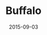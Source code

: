 ---
title: Buffalo
date: 2015-09-03
images: [both-side.jpg]
props: [rbb, sb, green-happy-sticker, blue-happy-sticker, gold-crown, tiara, pink-hello-kitty-chair, flower-lights, freddie-mustache, aviators, rainbow-hair-extensions, judy-garland, picture-frame, watch]
---